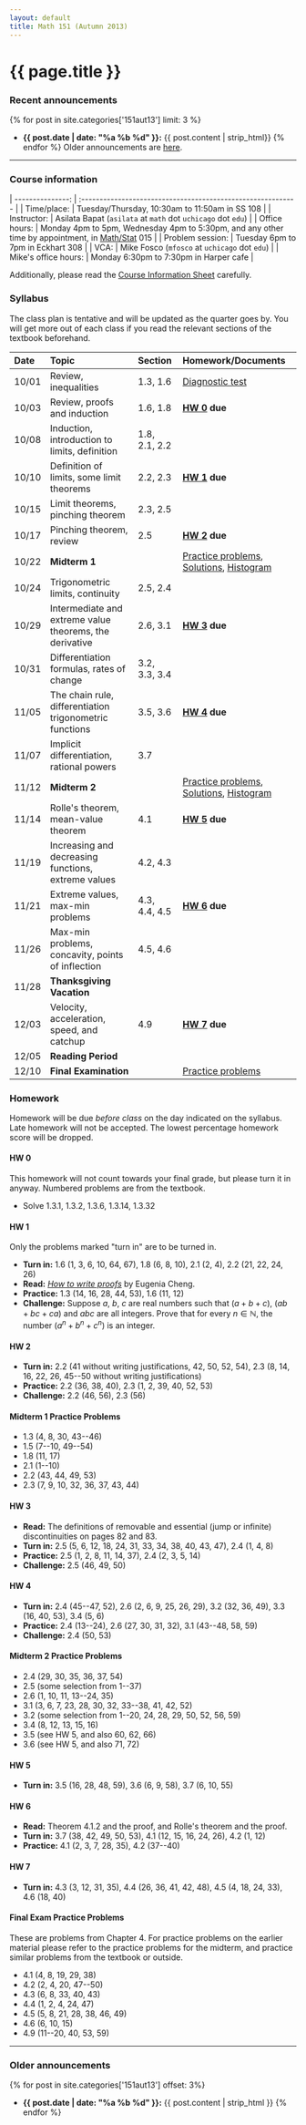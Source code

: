 ```yaml
---
layout: default
title: Math 151 (Autumn 2013)
---
```


# {{ page.title }}

### Recent announcements
{% for post in site.categories['151aut13'] limit: 3 %}
* **{{ post.date | date: "%a %b %d" }}:** {{ post.content | strip_html}}
{% endfor %}
Older announcements are [here](#older-announcements).

----

### Course information
<div class="infotable">

| ---------------:     | :-----------------------------------------------------------                                          |
| Time/place:          | Tuesday/Thursday, 10:30am to 11:50am in SS 108                                                        |
| Instructor:          | Asilata Bapat (`asilata` at `math` dot `uchicago` dot `edu`)                                          |
| Office hours:        | Monday 4pm to 5pm, Wednesday 4pm to 5:30pm, and any other time by appointment, in [Math/Stat][ms] 015 |
| Problem session:     | Tuesday 6pm to 7pm in Eckhart 308                                                                     |
| VCA:                 | Mike Fosco (`mfosco` at `uchicago` dot `edu`)                                                         |
| Mike's office hours: | Monday 6:30pm to 7:30pm in Harper cafe                                                                |

[ms]: https://maps.uchicago.edu/?location=Math-Stat+Building

</div>

Additionally, please read the [Course Information Sheet](courseinformationsheet.pdf) carefully.

### Syllabus
The class plan is tentative and will be updated as the quarter goes by. You will get more out of each class if you read the relevant sections of the textbook beforehand.

<div class="classplan">

| Date  | Topic                                                   | Section       | Homework/Documents                                        |
| :---- | :-----------------------------                          | :---------    | :-------------------                                      |
| 10/01 | Review, inequalities                                    | 1.3, 1.6      | [Diagnostic test](diagnostictest.pdf)                     |
| 10/03 | Review, proofs and induction                            | 1.6, 1.8      | **[HW 0](#hw-0) due**                                     |
| 10/08 | Induction, introduction to limits, definition           | 1.8, 2.1, 2.2 |                                                           |
| 10/10 | Definition of limits, some limit theorems               | 2.2, 2.3      | **[HW 1](#hw-1) due**                                     |
| 10/15 | Limit theorems, pinching theorem                        | 2.3, 2.5      |                                                           |
| 10/17 | Pinching theorem, review                                | 2.5           | **[HW 2](#hw-2) due**                                     |
| 10/22 | **Midterm 1**                                           |               | [Practice problems][p1], [Solutions][s1], [Histogram][h1] |
| 10/24 | Trigonometric limits, continuity                        | 2.5, 2.4      |                                                           |
| 10/29 | Intermediate and extreme value theorems, the derivative | 2.6, 3.1      | **[HW 3](#hw-3) due**                                     |
| 10/31 | Differentiation formulas, rates of change               | 3.2, 3.3, 3.4 |                                                           |
| 11/05 | The chain rule, differentiation trigonometric functions | 3.5, 3.6      | **[HW 4](#hw-4) due**                                     |
| 11/07 | Implicit differentiation, rational powers               | 3.7           |                                                           |
| 11/12 | **Midterm 2**                                           |               | [Practice problems][p2], [Solutions][s2], [Histogram][h2] |
| 11/14 | Rolle's theorem, mean-value theorem                     | 4.1           | **[HW 5](#hw-5) due**                                     |
| 11/19 | Increasing and decreasing functions, extreme values     | 4.2, 4.3      |                                                           |
| 11/21 | Extreme values, max-min problems                        | 4.3, 4.4, 4.5 | **[HW 6](#hw-6) due**                                     |
| 11/26 | Max-min problems, concavity, points of inflection       | 4.5, 4.6      |                                                           |
| 11/28 | **Thanksgiving Vacation**                               |               |                                                           |
| 12/03 | Velocity, acceleration, speed, and catchup              | 4.9           | **[HW 7](#hw-7) due**                                     |
| 12/05 | **Reading Period**                                      |               |                                                           |
| 12/10 | **Final Examination**                                   |               | [Practice problems][pf]                                   |

[p1]: #midterm-1-practice-problems
[s1]: midterm1-solutions.pdf
[h1]: Midterm1Graph.pdf
[p2]: #midterm-2-practice-problems
[s2]: midterm2-solutions.pdf
[h2]: Midterm2Graph.pdf
[pf]: #final-exam-practice-problems

</div>

### Homework
Homework will be due _before class_ on the day indicated on the syllabus. Late homework will not be accepted. The lowest percentage homework score will be dropped.

#### HW 0
This homework will not count towards your final grade, but please turn it in anyway. Numbered problems are from the textbook.

* Solve 1.3.1, 1.3.2, 1.3.6, 1.3.14, 1.3.32

#### HW 1

Only the problems marked "turn in" are to be turned in.

* **Turn in:** 1.6 (1, 3, 6, 10, 64, 67), 1.8 (6, 8, 10), 2.1 (2, 4), 2.2 (21, 22, 24, 26)
* **Read:** [_How to write proofs_](proofguide.pdf) by Eugenia Cheng.
* **Practice:** 1.3 (14, 16, 28, 44, 53), 1.6 (11, 12)
* **Challenge:** Suppose $a$, $b$, $c$ are real numbers such that $(a+b+c)$, $(ab+bc+ca)$ and $abc$ are all integers. Prove that for every $n\in \mathbb{N}$, the number $(a^n + b^n + c^n)$ is an integer.

#### HW 2

* **Turn in:** 2.2 (41 without writing justifications, 42, 50, 52, 54), 2.3 (8, 14, 16, 22, 26, 45--50 without writing justifications)
* **Practice:** 2.2 (36, 38, 40), 2.3 (1, 2, 39, 40, 52, 53)
* **Challenge:** 2.2 (46, 56), 2.3 (56)

#### Midterm 1 Practice Problems
* 1.3 (4, 8, 30, 43--46)
* 1.5 (7--10, 49--54)
* 1.8 (11, 17)
* 2.1 (1--10)
* 2.2 (43, 44, 49, 53)
* 2.3 (7, 9, 10, 32, 36, 37, 43, 44)

#### HW 3
* **Read:** The definitions of removable and essential (jump or infinite) discontinuities on pages 82 and 83.
* **Turn in:** 2.5 (5, 6, 12, 18, 24, 31, 33, 34, 38, 40, 43, 47), 2.4 (1, 4, 8)
* **Practice:** 2.5 (1, 2, 8, 11, 14, 37), 2.4 (2, 3, 5, 14)
* **Challenge:** 2.5 (46, 49, 50)

#### HW 4
* **Turn in:** 2.4 (45--47, 52), 2.6 (2, 6, 9, 25, 26, 29), 3.2 (32, 36, 49), 3.3 (16, 40, 53), 3.4 (5, 6)
* **Practice:** 2.4 (13--24), 2.6 (27, 30, 31, 32), 3.1 (43--48, 58, 59)
* **Challenge:** 2.4 (50, 53)

#### Midterm 2 Practice Problems
* 2.4 (29, 30, 35, 36, 37, 54)
* 2.5 (some selection from 1--37)
* 2.6 (1, 10, 11, 13--24, 35)
* 3.1 (3, 6, 7, 23, 28, 30, 32, 33--38, 41, 42, 52)
* 3.2 (some selection from 1--20, 24, 28, 29, 50, 52, 56, 59)
* 3.4 (8, 12, 13, 15, 16)
* 3.5 (see HW 5, and also 60, 62, 66)
* 3.6 (see HW 5, and also 71, 72)

#### HW 5
* **Turn in:** 3.5 (16, 28, 48, 59), 3.6 (6, 9, 58), 3.7 (6, 10, 55)

#### HW 6
* **Read:** Theorem 4.1.2 and the proof, and Rolle's theorem and the proof.
* **Turn in:** 3.7 (38, 42, 49, 50, 53), 4.1 (12, 15, 16, 24, 26), 4.2 (1, 12)
* **Practice:** 4.1 (2, 3, 7, 28, 35), 4.2 (37--40)

#### HW 7
* **Turn in:** 4.3 (3, 12, 31, 35), 4.4 (26, 36, 41, 42, 48), 4.5 (4, 18, 24, 33), 4.6 (18, 40)

#### Final Exam Practice Problems
These are problems from Chapter 4. For practice problems on the earlier material please refer to the practice problems for the midterm, and practice similar problems from the textbook or outside.

* 4.1 (4, 8, 19, 29, 38)
* 4.2 (2, 4, 20, 47--50)
* 4.3 (6, 8, 33, 40, 43)
* 4.4 (1, 2, 4, 24, 47)
* 4.5 (5, 8, 21, 28, 38, 46, 49)
* 4.6 (6, 10, 15)
* 4.9 (11--20, 40, 53, 59)

----
### Older announcements
{% for post in site.categories['151aut13'] offset: 3%}
* **{{ post.date | date: "%a %b %d" }}:** {{ post.content | strip_html }}
{% endfor %}

